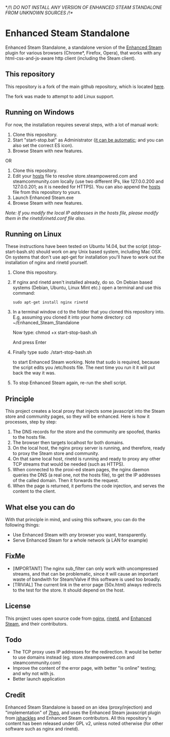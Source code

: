 **/!\ DO NOT INSTALL ANY VERSION OF ENHANCED STEAM STANDALONE FROM UNKNOWN SOURCES /!\**

Enhanced Steam Standalone
=============

Enhanced Steam Standalone, a standalone version of the [Enhanced Steam](https://github.com/jshackles/Enhanced_Steam) plugin for various browsers (Chrome*, Firefox, Opera), that works with any html-css-and-js-aware http client (including the Steam client).

This repository
---------------

This repository is a fork of the main github repository,
which is located [here](https://github.com/jshackles/Enhanced_Steam_Standalone).

The fork was made to attempt to add Linux support.

Running on Windows
------------

For now, the installation requires several steps, with a lot of manual work:

1. Clone this repository.
2. Start "start-stop.bat" as Administrator ([it can be automatic](http://stackoverflow.com/questions/6811372/how-to-code-a-bat-file-to-always-run-as-admin-mode#answer-13811519); and you can also set the correct ES icon).
4. Browse Steam with new features.

OR

1. Clone this repository.
2. Edit your [hosts](https://en.wikipedia.org/wiki/Hosts_%28file%29#Location_in_the_file_system) file to resolve store.steampowered.com and steamcommunity.com locally (use two different IPs, like 127.0.0.200 and 127.0.0.201; as it is needed for HTTPS). You can also append the [hosts](hosts) file from this repository to yours.
3. Launch Enhanced Steam.exe
4. Browse Steam with new features.

_Note: If you modify the local IP addresses in the hosts file, please modify them in the rinetd\rinetd.conf file also._


Running on Linux
------------

These instructions have been tested on Ubuntu 14.04,
but the script (stop-start-bash.sh) should work on any Unix
based system, including Mac OSX.
On systems that don't use apt-get for installation
you'll have to work out the installation of nginx and
rinetd yourself.

1. Clone this repository.

2. If nginx and rinetd aren't installed already,
   do so. On Debian based systems (Debian, Ubuntu,
   Linux Mint etc.) open a terminal and use this command:

       sudo apt-get install nginx rinetd

3. In a terminal window cd to the folder that you
   cloned this repository into.
   E.g, assuming you cloned it into your home
   directory:
       cd ~/Enhanced_Steam_Standalone

   Now type:
       chmod +x start-stop-bash.sh

   And press Enter

4. Finally type
       sudo ./start-stop-bash.sh

   to start Enhanced Steam working.
   Note that sudo is required, because the script
   edits you /etc/hosts file. The next time you run it
   it will put back the way it was.

5. To stop Enhanced Steam again, re-run the shell script.

Principle
---------

This project creates a local proxy that injects some javascript into the Steam store and community pages, so they will be enhanced.  Here is how it processes, step by step:

1. The DNS records for the store and the community are spoofed, thanks to the hosts file.
2. The browser then targets localhost for both domains.
3. On the local host, the nginx proxy server is running, and therefore, ready to proxy the Steam store and community.
4. On that same local host, rinetd is running and ready to proxy any other TCP streams that would be needed (such as HTTPS).
5. When connected to the proxi-ed steam pages, the nginx daemon queries the DNS (a real one, not the hosts file), to get the IP addresses of the called domain. Then it forwards the request.
6. When the page is returned, it perfoms the code injection, and serves the content to the client.

What else you can do
--------------------

With that principle in mind, and using this software, you can do the following things:

- Use Enhanced Steam with _any_ browser you want, transparently.
- Serve Enhanced Steam for a whole network (a LAN for example)

FixMe
-----
- [IMPORTANT] The nginx sub_filter can only work with uncompressed streams, and that can be problematic, since it will cause an important waste of bandwith for Steam/Valve if this software is used too broadly.
- [TRIVIAL] The current link in the error page (50x.html) always redirects to the test for the store. It should depend on the host.

License
-----
This project uses open source code from [nginx](http://nginx.org/LICENSE), [rinetd](http://www.boutell.com/rinetd/), and [Enhanced Steam](https://github.com/jshackles/Enhanced_Steam), and their contributors.

Todo
----
- The TCP proxy uses IP addresses for the redirection. It would be better to use domains instead (eg. store.steampowered.com and steamcommunity.com)
- Improve the content of the error page, with better "is online" testing; and why not with js.
- Better launch application

Credit
------

Enhanced Steam Standalone is based on an idea (proxy/injection) and "implementation" of [7heo](https://github.com/7heo), and uses the Enhanced Steam javascript plugin from [jshackles](https://github.com/jshackles) and Enhanced Steam contributors. All this repository's content has been released under GPL v2, unless noted otherwise (for other software such as nginx and rinetd).
